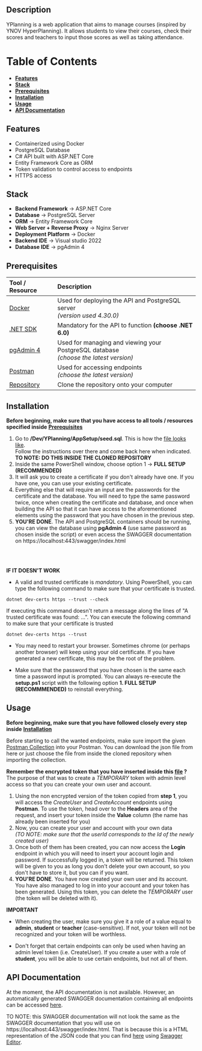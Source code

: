 ## Description
YPlanning is a web application that aims to manage courses (inspired by YNOV HyperPlanning). 
It allows students to view their courses, check their scores and teachers to input those scores as well as taking attendance.

# Table of Contents
- [**Features**](#features)
- [**Stack**](#stack)
- [**Prerequisites**](#prerequisites)
- [**Installation**](#installation)
- [**Usage**](#usage)
- [**API Documentation**](#api-documentation)

## Features
- Containerized using Docker
- PostgreSQL Database
- C# API built with ASP.NET Core
- Entity Framework Core as ORM
- Token validation to control access to endpoints 
- HTTPS access

## Stack
- **Backend Framework** → ASP.NET Core <br>
- **Database** → PostgreSQL Server <br>
- **ORM** → Entity Framework Core <br>
- **Web Server + Reverse Proxy** → Nginx Server <br>
- **Deployment Platform** → Docker <br>
- **Backend IDE** → Visual studio 2022
- **Database IDE** → pgAdmin 4

## Prerequisites

| Tool / Resource                                                 | Description |
|:----------------------------------------------------------------|:------------|
| [Docker](https://www.docker.com/products/docker-desktop/)       | Used for deploying the API and PostgreSQL server <br> *(version used 4.30.0)* |
| [.NET SDK](https://dotnet.microsoft.com/en-us/download/dotnet/) | Mandatory for the API to function **(choose .NET 6.0)** |
| [pgAdmin 4](https://www.pgadmin.org/download/pgadmin-4-windows/) | Used for managing and viewing your PostgreSQL database <br> *(choose the latest version)* |
| [Postman](https://www.postman.com/downloads/) | Used for accessing endpoints <br> *(choose the latest version)* |
| [Repository](https://github.com/MihutaMihail/YPlanning/)        | Clone the repository onto your computer |

## Installation

**Before beginning, make sure that you have access to all tools / resources specified inside** [**Prerequisites**](#prerequisites)

1. Go to **/Dev/YPlanning/AppSetup/seed.sql**. This is how the [file looks like](/Dev/YPlanning/AppSetup/seed.sql). <br>
Follow the instructions over there and come back here when indicated. <br>
**TO NOTE: DO THIS INSIDE THE CLONED REPOSITORY**
2. Inside the same PowerShell window, choose option 1 → **FULL SETUP (RECOMMENDED)**
3. It will ask you to create a certificate if you don't already have one. If you have one, you can use your existing certificate.
4. Everything else that will require an input are the passwords for the certificate and the database. You will need to type the same password twice, once when creating the certificate and database, and once when building the API so that it can have access to the aforementioned elements using the password that you have chosen in the previous step.
5. **YOU'RE DONE**. The API and PostgreSQL containers should be running, you can view the database using **pgAdmin 4** (use same password as chosen inside the script) or even access the SWAGGER documentation on https://localhost:443/swagger/index.html
<br>
<br>

**IF IT DOESN'T WORK**
- A valid and trusted certificate is *mandatory*. Using PowerShell, you can type the following command to make sure that your certificate is trusted.
```
dotnet dev-certs https --trust --check
```
If executing this command doesn't return a message along the lines of "A trusted certificate was found: ...". You can execute the following command to make sure that your certificate is trusted
```
dotnet dev-certs https --trust
```

- You may need to restart your browser. Sometimes chrome (or perhaps another browser) will keep using your old certificate. If you have generated a new certificate, this may be the root of the problem.

- Make sure that the password that you have chosen is the same each time a password input is prompted. You can always re-execute the **setup.ps1** script with the following option **1. FULL SETUP (RECOMMMENDED)** to reinstall everything.

## Usage

**Before beginning, make sure that you have followed closely every step inside** [**Installation**](#installation)

Before starting to call the wanted endpoints, make sure import the given [Postman Collection](Documentation/YPlanning.postman_collection.json) into your Postman. You can download the json file from here or just choose the file from inside the cloned repository when importing the collection.

**Remember the encrypted token that you have inserted inside this [file](/Dev/YPlanning/AppSetup/seed.sql) ?** <br>
The purpose of that was to create a *TEMPORARY* token with admin level access so that you can create your own user and account.

1. Using the non encrypted version of the token copied from **step 1**, you will access the *CreateUser* and *CreateAccount* endpoints using **Postman**. To use the token, head over to the **Headers** area of the request, and insert your token inside the **Value** column (the name has already been inserted for you)
2. Now, you can create your user and account with your own data <br>
*(TO NOTE: make sure that the userId corresponds to the Id of the newly created user)*
3. Once both of them has been created, you can now access the **Login** endpoint in which you will need to insert your account login and password. If successfully logged in, a token will be returned. This token will be given to you as long you don't delete your own account, so you don't have to store it, but you can if you want.
4. **YOU'RE DONE**. You have now created your own user and its account. You have also managed to log in into your account and your token has been generated. Using this token, you can delete the *TEMPORARY* user (the token will be deleted with it).

**IMPORTANT**
- When creating the user, make sure you give it a role of a value equal to **admin**, **student** or **teacher** (case-sensitive). If not, your token will not be recognized and your token will be worthless.

- Don't forget that certain endpoints can only be used when having an admin level token (i.e. CreateUser). If you create a user with a role of **student**, you will be able to use certain endpoints, but not all of them.

## API Documentation
At the moment, the API documentation is not available. However, an automatically generated SWAGGER documentation containing all endpoints can be accessed [here](https://mihutamihail.github.io/YPlanning).

TO NOTE: this SWAGGER documentation will not look the same as the SWAGGER documentation that you will use on https://localhost:443/swagger/index.html. That is because this is a HTML representation of the JSON code that you can find [here](../swagger.json) using [Swagger Editor](https://editor.swagger.io/).
